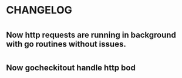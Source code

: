 # CHANGELOG 

#

## Now http requests are running in background with go routines without issues. 

#

## Now gocheckitout handle http bod